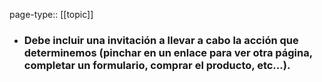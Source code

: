 page-type:: [[topic]]
- ### Debe incluir una invitación a llevar a cabo la acción que determinemos (pinchar en un enlace para ver otra página, completar un formulario, comprar el producto, etc...).



